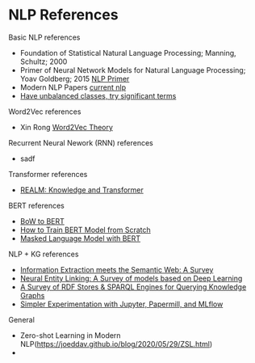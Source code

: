 # NLP References

Basic NLP references
- Foundation of Statistical Natural Language Processing; Manning, Schultz; 2000
- Primer of Neural Network Models for Natural Language Processing; Yoav Goldberg; 2015 [NLP Primer](https://arxiv.org/abs/1510.00726)
- Modern NLP Papers [current nlp](https://medium.com/huggingface/the-best-and-most-current-of-modern-natural-language-processing-5055f409a1d1)
- [Have unbalanced classes, try significant terms](http://xplordat.com/2019/12/23/have-unbalanced-classes-try-significant-terms/)


Word2Vec references
- Xin Rong [Word2Vec Theory](https://arxiv.org/abs/1411.2738)

Recurrent Neural Nework (RNN) references
- sadf

Transformer references
- [REALM: Knowledge and Transformer](https://joeddav.github.io/blog/2020/03/03/REALM.html)

BERT references
- [BoW to BERT](http://xplordat.com/2019/09/23/bow-to-bert/)
- [How to Train BERT Model from Scratch](https://towardsdatascience.com/how-to-train-a-bert-model-from-scratch-72cfce554fc6)
- [Masked Language Model with BERT](https://towardsdatascience.com/masked-language-modelling-with-bert-7d49793e5d2c)

NLP + KG references
- [Information Extraction meets the Semantic Web: A Survey](https://repositorio.uchile.cl/bitstream/handle/2250/174484/Information-extraction-meets-the-Semantic-Web.pdf?sequence=1)
- [Neural Entity Linking: A Survey of models based on Deep Learning](https://arxiv.org/pdf/2006.00575.pdf)
- [A Survey of RDF Stores & SPARQL Engines for Querying Knowledge Graphs](https://arxiv.org/pdf/2102.13027)
- [Simpler Experimentation with Jupyter, Papermill, and MLflow](https://eugeneyan.com/writing/experimentation-workflow-with-jupyter-papermill-mlflow/)

General
- Zero-shot Learning in Modern NLP(https://joeddav.github.io/blog/2020/05/29/ZSL.html)
- 
